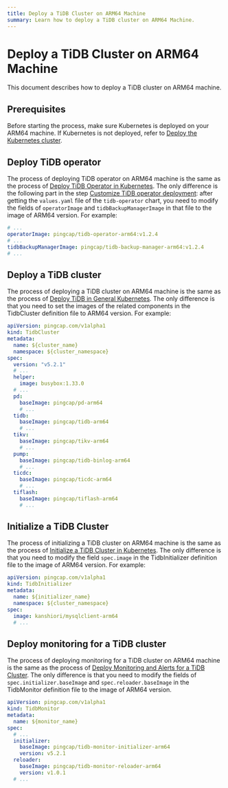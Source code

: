 ```yaml
---
title: Deploy a TiDB Cluster on ARM64 Machine
summary: Learn how to deploy a TiDB cluster on ARM64 Machine.
---
```


# Deploy a TiDB Cluster on ARM64 Machine

This document describes how to deploy a TiDB cluster on ARM64 machine.

## Prerequisites

Before starting the process, make sure Kubernetes is deployed on your ARM64 machine. If Kubernetes is not deployed, refer to [Deploy the Kubernetes cluster](deploy-tidb-operator.md#deploy-the-kubernetes-cluster).

## Deploy TiDB operator

The process of deploying TiDB operator on ARM64 machine is the same as the process of [Deploy TiDB Operator in Kubernetes](deploy-tidb-operator.md). The only difference is the following part in the step [Customize TiDB operator deployment](deploy-tidb-operator.md#customize-tidb-operator-deployment): after getting the `values.yaml` file of the `tidb-operator` chart, you need to modify the fields of `operatorImage` and `tidbBackupManagerImage` in that file to the image of ARM64 version. For example:

```yaml
# ...
operatorImage: pingcap/tidb-operator-arm64:v1.2.4
# ...
tidbBackupManagerImage: pingcap/tidb-backup-manager-arm64:v1.2.4
# ...
```

## Deploy a TiDB cluster

The process of deploying a TiDB cluster on ARM64 machine is the same as the process of [Deploy TiDB in General Kubernetes](deploy-on-general-kubernetes.md). The only difference is that you need to set the images of the related components in the TidbCluster definition file to ARM64 version. For example:

```yaml
apiVersion: pingcap.com/v1alpha1
kind: TidbCluster
metadata:
  name: ${cluster_name}
  namespace: ${cluster_namespace}
spec:
  version: "v5.2.1"
  # ...
  helper:
    image: busybox:1.33.0
  # ...
  pd:
    baseImage: pingcap/pd-arm64
    # ...
  tidb:
    baseImage: pingcap/tidb-arm64
    # ...
  tikv:
    baseImage: pingcap/tikv-arm64
    # ...
  pump:
    baseImage: pingcap/tidb-binlog-arm64
    # ...
  ticdc:
    baseImage: pingcap/ticdc-arm64
    # ...
  tiflash:
    baseImage: pingcap/tiflash-arm64
    # ...
```

## Initialize a TiDB Cluster

The process of initializing a TiDB cluster on ARM64 machine is the same as the process of [Initialize a TiDB Cluster in Kubernetes](initialize-a-cluster.md). The only difference is that you need to modify the field `spec.image` in the TidbInitializer definition file to the image of ARM64 version. For example:

```yaml
apiVersion: pingcap.com/v1alpha1
kind: TidbInitializer
metadata:
  name: ${initializer_name}
  namespace: ${cluster_namespace}
spec:
  image: kanshiori/mysqlclient-arm64
  # ...
```

## Deploy monitoring for a TiDB cluster

The process of deploying monitoring for a TiDB cluster on ARM64 machine is the same as the process of [Deploy Monitoring and Alerts for a TiDB Cluster](monitor-a-tidb-cluster.md). The only difference is that you need to modify the fields of `spec.initializer.baseImage` and `spec.reloader.baseImage` in the TidbMonitor definition file to the image of ARM64 version.

```yaml
apiVersion: pingcap.com/v1alpha1
kind: TidbMonitor
metadata:
  name: ${monitor_name}
spec:
  # ...
  initializer:
    baseImage: pingcap/tidb-monitor-initializer-arm64
    version: v5.2.1
  reloader:
    baseImage: pingcap/tidb-monitor-reloader-arm64
    version: v1.0.1
  # ...
```